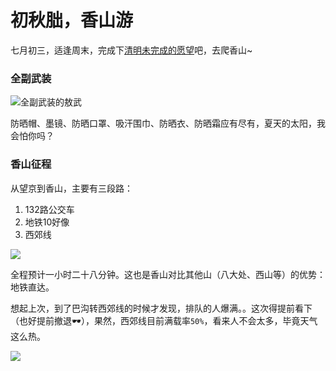 # 初秋朏，香山游


七月初三，适逢周末，完成下[清明未完成的愿望](https://z.wiki/life/the-tomb-sweeping-day.html)吧，去爬香山~

### 全副武装

![全副武装的敖武](https://z.wiki/autoupload/2022-07-31/de9cd11d6bf7475282c23f47a864f0b0.image.png)


防晒帽、墨镜、防晒口罩、吸汗围巾、防晒衣、防晒霜应有尽有，夏天的太阳，我会怕你吗？


### 香山征程

从望京到香山，主要有三段路：

1. 132路公交车
2. 地铁10好像
3. 西郊线

![](https://z.wiki/autoupload/2022-07-31/a181579399b34a29acc9568f4d616378.image.png)

全程预计一小时二十八分钟。这也是香山对比其他山（八大处、西山等）的优势：地铁直达。

想起上次，到了巴沟转西郊线的时候才发现，排队的人爆满。。这次得提前看下（也好提前撤退🕶），果然，西郊线目前满载率`50%`，看来人不会太多，毕竟天气这么热。

![](https://z.wiki/autoupload/2022-07-31/cbecbe5bf66f4408957dcdca63f18a06.image.png)


